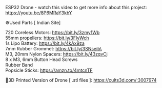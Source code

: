 ESP32 Drone - watch this video to get more info about this project: https://youtu.be/8P6MRaY3kbY

⚙️Used Parts [ Indian Site]

720 Coreless Motors: https://bit.ly/3zmy1Wb <br />
55mm propellers: https://bit.ly/3FlyWch <br />
1s Lipo Battery: https://bit.ly/4kAx9za <br />
7mm Rubber Grommet: https://bit.ly/3SNseib\ <br />
M3, 20mm Nylon Spacers: https://bit.ly/43zqvCj <br />
8 x M3, 6mm Button Head Screws <br />
Rubber Band <br />
Popsicle Sticks: https://amzn.to/4mtcnTF <br />

📁3D Printed Version of Drone [ .stl files ]: https://cults3d.com/:3007974 
